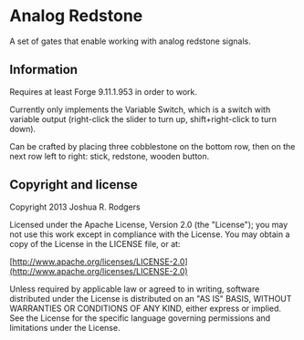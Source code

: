 # Analog Redstone
A set of gates that enable working with analog redstone signals.

## Information
Requires at least Forge 9.11.1.953 in order to work.

Currently only implements the Variable Switch, which is a switch with variable output (right-click the slider to turn up, shift+right-click to turn down).

Can be crafted by placing three cobblestone on the bottom row, then on the next row left to right: stick, redstone, wooden button.

## Copyright and license

Copyright 2013 Joshua R. Rodgers

Licensed under the Apache License, Version 2.0 (the "License");
you may not use this work except in compliance with the License.
You may obtain a copy of the License in the LICENSE file, or at:

  [http://www.apache.org/licenses/LICENSE-2.0](http://www.apache.org/licenses/LICENSE-2.0)

Unless required by applicable law or agreed to in writing, software
distributed under the License is distributed on an "AS IS" BASIS,
WITHOUT WARRANTIES OR CONDITIONS OF ANY KIND, either express or implied.
See the License for the specific language governing permissions and
limitations under the License.
